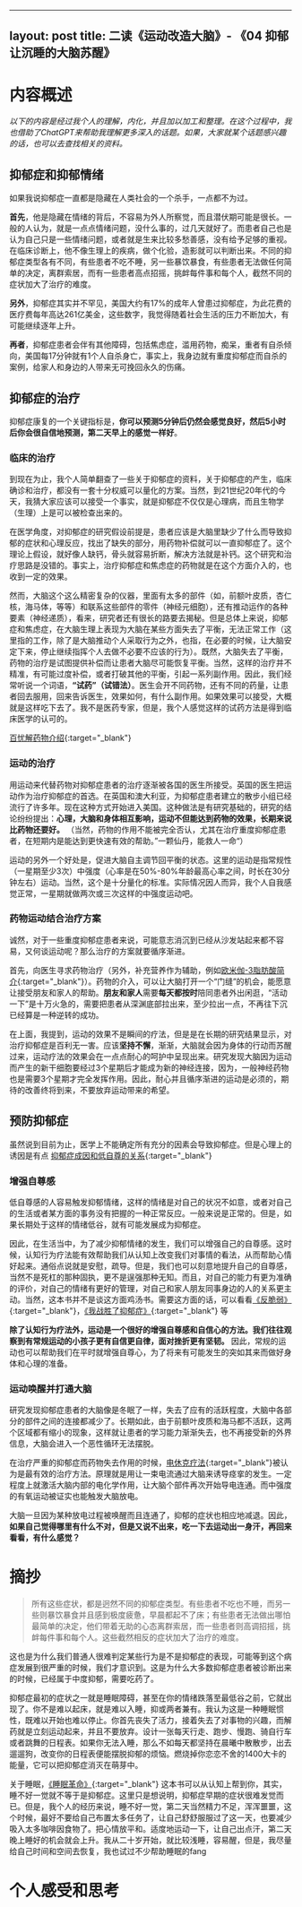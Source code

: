 
---
layout: post
title:  二读《运动改造大脑》- 《04 抑郁 让沉睡的大脑苏醒》
---

# 内容概述

*以下的内容是经过我个人的理解，内化，并且加以加工和整理。在这个过程中，我也借助了ChatGPT来帮助我理解更多深入的话题。如果，大家就某个话题感兴趣的话，也可以去查找相关的资料。*

## 抑郁症和抑郁情绪

如果我说抑郁症一直都是隐藏在人类社会的一个杀手，一点都不为过。

**首先**，他是隐藏在情绪的背后，不容易为外人所察觉，而且潜伏期可能是很长。一般的人认为，就是一点点情绪问题，没什么事的，过几天就好了。而患者自己也是认为自己只是一些情绪问题，或者就是生来比较多愁善感，没有给予足够的重视。在临床诊断上，他不像生理上的疾病，做个化验，造影就可以判断出来。不同的抑郁症类型各有不同，有些患者不吃不睡，另一些暴饮暴食，有些患者无法做任何简单的决定，离群索居，而有一些患者高点招摇，挑衅每件事和每个人，截然不同的症状加大了治疗的难度。

**另外**，抑郁症其实并不罕见，美国大约有17%的成年人曾患过抑郁症，为此花费的医疗费每年高达261亿美金，这些数字，我觉得随着社会生活的压力不断加大，有可能继续逐年上升。

**再者**，抑郁症患者会伴有其他障碍，包括焦虑症，滥用药物，痴呆，重者有自杀倾向，美国每17分钟就有1个人自杀身亡，事实上，我身边就有重度抑郁症而自杀的案例，给家人和身边的人带来无可挽回永久的伤痛。


## 抑郁症的治疗

抑郁症康复的一个关键指标是，**你可以预测5分钟后仍然会感觉良好，然后5小时后你会很自信地预测，第二天早上的感觉一样好**。

### 临床的治疗

到现在为止，我个人简单翻查了一些关于抑郁症的资料，关于抑郁症的产生，临床确诊和治疗，都没有一套十分权威可以量化的方案。当然，到21世纪20年代的今天，我猜大家应该可以接受一个事实，就是抑郁症不仅仅是心理病，而且生物学（生理）上是可以被检查出来的。

在医学角度，对抑郁症的研究假设前提是，患者应该是大脑里缺少了什么而导致抑郁的症状和心理反应，找出了缺失的部分，用药物补偿就可以一直抑郁症了。这个理论上假设，就好像人缺钙，骨头就容易折断，解决方法就是补钙。这个研究和治疗思路是没错的。事实上，治疗抑郁症和焦虑症的药物就是在这个方面介入的，也收到一定的效果。

然而，大脑这个这么精密复杂的仪器，里面有太多的部件（如，前额叶皮质，杏仁核，海马体，等等）和联系这些部件的零件（神经元细胞），还有推动运作的各种要素（神经递质），看来，研究者还有很长的路要去揭秘。但是总体上来说，抑郁症和焦虑症，在大脑生理上表现为大脑在某些方面失去了平衡，无法正常工作（这里指的工作，除了是大脑推动个人采取行为之外，也指，在必要的时候，让大脑安定下来，停止继续指挥个人去做不必要不应该的行为）。既然，大脑失去了平衡，药物的治疗是试图提供补偿而让患者大脑尽可能恢复平衡。当然，这样的治疗并不精准，有可能过度补偿，或者打破其他的平衡，引起一系列副作用。因此，我们经常听说一个词语，**“试药”（试错法）**。医生会开不同药物，还有不同的药量，让患者回去服用，回来告诉医生，效果如何，有什么副作用。如果效果可以接受，大概就是这样吃下去了。我不是医药专家，但是，我个人感觉这样的试药方法是得到临床医学的认可的。

[百忧解药物介绍](https://chatgpt.com/share/66ff8a69-7944-800c-8412-6601aafcdc41){:target="_blank"}

### 运动的治疗

用运动来代替药物对抑郁症患者的治疗逐渐被各国的医生所接受。英国的医生把运动作为治疗抑郁症的首选。在英国和澳大利亚，为抑郁症患者建立的散步小组已经流行了许多年。现在这种方式开始进入美国。这种做法是有研究基础的，研究的结论纷纷提出：**心理，大脑和身体相互影响，运动不但能达到药物的效果，长期来说比药物还要好。** （当然，药物的作用不能被完全否认，尤其在治疗重度抑郁症患者，在短期内是能达到更快速有效的帮助。”一颗仙丹，能救人一命“）

运动的另外一个好处是，促进大脑自主调节回平衡的状态。这里的运动是指常规性（一星期至少3次）中强度（心率是在50%-80%年龄最高心率之间，时长在30分钟左右）运动。当然，这个是十分量化的标准。实际情况因人而异，我个人自我感觉正常，一星期就做两次或三次这样的中强度运动吧。

### 药物运动结合治疗方案

诚然，对于一些重度抑郁症患者来说，可能意志消沉到已经从沙发站起来都不容易，又何谈运动呢？那么治疗的方案就要循序渐进。

首先，向医生寻求药物治疗（另外，补充营养作为辅助，例如[欧米伽-3脂肪酸简介](https://chatgpt.com/share/67088682-68c8-800c-aaca-8ac80a34ed8d){:target="_blank"}）。药物的介入，可以让大脑打开一个“门缝”的机会，能愿意让接受朋友和家人的帮助。**朋友和家人**需要**每天都按时**陪同患者外出闲逛，“活动一下”是十万火急的，需要把患者从深渊底部拉出来，至少拉出一点，不再往下沉已经算是一种逆转的成功。

在上面，我提到，运动的效果不是瞬间的疗法，但是是在长期的研究结果显示，对治疗抑郁症是百利无一害。应该**坚持不懈**，渐渐，大脑就会因为身体的行动而苏醒过来，运动疗法的效果会在一点点耐心的呵护中呈现出来。研究发现大脑因为运动而产生的新干细胞要经过3个星期后才能成为新的神经连接，因为，一般神经药物也是需要3个星期才完全发挥作用。因此，耐心并且循序渐进的运动是必须的，期待的改善终将到来，不要放弃运动带来的希望。


## 预防抑郁症

虽然说到目前为止，医学上不能确定所有充分的因素会导致抑郁症。但是心理上的诱因是有点
[抑郁症成因和低自尊的关系](https://chatgpt.com/share/6708807c-0980-800c-a4b8-aaeba61a158f){:target="_blank"}

### 增强自尊感

低自尊感的人容易触发抑郁情绪，这样的情绪是对自己的状况不如意，或者对自己的生活或者某方面的事务没有把握的一种正常反应。一般来说是正常的。但是，如果长期处于这样的情绪低谷，就有可能发展成为抑郁症。

因此，在生活当中，为了减少抑郁情绪的发生，我们可以增强自己的自尊感。这时候，认知行为疗法能有效帮助我们从认知上改变我们对事情的看法，从而帮助心情好起来。通俗点说就是安慰，疏导。但是，我们也可以刻意地提升自己的自尊感，当然不是死杠的那种固执，更不是逞强那种无知。而且，对自己的能力有更为准确的评价，对自己的情绪有更好的管理，对自己和家人朋友同事身边的人的关系更主动。当然，这本书并不是谈这方面鸡汤书。需要这方面的话，可以看看[《反脆弱》](https://book.douban.com/subject/25782902/){:target="_blank"}，[《我战胜了抑郁症》](https://book.douban.com/subject/26641750/){:target="_blank"} 等

**除了认知行为疗法外，运动是一个很好的增强自尊感和自信心的方法。我们往往观察到有常规运动的小孩子更有自信更自律，面对挫折更有坚韧。** 因此，常规的运动也可以帮助我们在平时就增强自尊心，为了将来有可能发生的突如其来而做好身体和心理的准备。


### 运动唤醒并打通大脑

研究发现抑郁症患者的大脑像是冬眠了一样，失去了应有的活跃程度，大脑中各部分的部件之间的连接都减少了。长期如此，由于前额叶皮质和海马都不活跃，这两个区域都有缩小的现象，这样就让患者的学习能力渐渐失去，也不再接受新的外界信息，大脑会进入一个恶性循环无法摆脱。

在治疗严重的抑郁症而药物失去作用的时候，[电休克疗法](https://chatgpt.com/share/6708b430-a770-800c-9b91-6277d09b5207){:target="_blank"}被认为是最有效的治疗方法。原理就是用让一束电流通过大脑来诱导痉挛的发生。一定程度上就激活大脑内部的电化学作用，让大脑个部件再次开始导电连通。而中强度的有氧运动被证实也能触发大脑放电。

大脑一旦因为某种放电过程被唤醒而且连通了，抑郁的症状也相应地减退。因此，**如果自己觉得哪里有什么不对，但是又说不出来，吃一下去运动出一身汗，再回来看看，有什么感觉？**


# 摘抄

> 所有这些症状，都是迥然不同的抑郁症类型。有些患者不吃也不睡，而另一些则暴饮暴食并且感到极度疲惫，早晨都起不了床；有些患者无法做出哪怕最简单的决定，他们带着无助的心态离群索居，而一些患者则高调招摇，挑衅每件事和每个人。这些截然相反的症状加大了治疗的难度。

这也是为什么我们普通人很难判定某些行为是不是抑郁症的表现，可能等到这个病症发展到很严重的时候，我们才意识到。这是为什么大多数抑郁症患者被诊断出来的时候，已经属于中度抑郁，需要吃药了。

抑郁症最初的症状之一就是睡眠障碍，甚至在你的情绪跌落至最低谷之前，它就出现了。你不是难以起床，就是难以入睡，抑或两者兼有。我认为这是一种睡眠惯性，既难以开始也难以停止。你首先丧失了活力，接着失去了对事物的兴趣，而解药就是立刻运动起来，并且不要放弃。设计一张每天行走、跑步、慢跑、骑自行车或者跳舞的日程表。如果你无法入睡，那么不如每天都坚持在晨曦中散散步，出去遛遛狗，改变你的日程表便能摆脱抑郁的烦恼。燃烧掉你恋恋不舍的1400大卡的能量，它可以把抑郁症消灭在萌芽中。

关于睡眠，[《睡眠革命》](https://book.douban.com/subject/27023900/){:target="_blank"} 这本书可以从认知上帮到你，其实， 睡不好一觉就不等于是抑郁症。这里只是想说明，抑郁症早期的症状很难发觉而已。但是，我个人的经历来说，睡不好一觉，第二天当然精力不足，浑浑噩噩，这个时候，最好不要给自己布置太多任务了，让自己舒舒服服过了这一天，也要减少吸入太多咖啡因食物了。把心情放平和。适度地运动一下，让自己出点汗，第二天晚上睡好的机会就会上升。我从二十岁开始，就比较浅睡，容易醒，但是，我尽量给自己时间和空间去恢复，我也试过不少帮助睡眠的fang





# 个人感受和思考




















<!--stackedit_data:
eyJoaXN0b3J5IjpbMTY1MDg4MzA1MiwtOTI1Njg3MTQ3LDExMT
QxNzIwNzAsNDgyMDgyNzA1LDIwNzUxNzU5MTksLTU5MTM5ODE0
OSwtMzY2MDA0ODI1LDU3MjI5MDE3NCwtMjg0NTExMTE0LC03Mj
Q0NTQxODgsMTMxMTE0MTY2Niw3MTcyNDM1MTYsLTEwODcyMDQ3
NTAsLTEzOTY5MjU5MzQsLTk0NjE4NTUyLDExODU1MzYzODIsMT
g0Mjc5NjcxMSwtODIxMDUyOTAwLDM1ODgyNDExNV19
-->